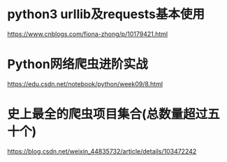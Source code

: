 # python3 urllib及requests基本使用
https://www.cnblogs.com/fiona-zhong/p/10179421.html

# Python网络爬虫进阶实战
https://edu.csdn.net/notebook/python/week09/8.html

# 史上最全的爬虫项目集合(总数量超过五十个)
https://blog.csdn.net/weixin_44835732/article/details/103472242